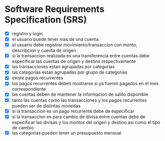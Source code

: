 # Software Requirements Specification (SRS)
- [x] registro y login.
- [x] el usuario puede tener mas de una cuenta.
- [x] el usuario debe registrar movimiento/transaccion con monto, descripcion y cuenta de origen
- [x] si la transaccion realizada es una transferencia entre cuentas debe especificar las cuentas de origen y destino respectivamente
- [x] las transacciones estan agrupadas por categorias
- [x] las categorias estan agrupadas por grupo de categorias
- [x] existe pagos recurrentes
- [x] los pagos recurrentes deben mostrarse si ya fueron pagados en el mes correspondiente
- [x] las cuentas deben de mantener la informacion de saldo disponible
- [x] tanto las cuentas como las transacciones y los pagos recurrentes pueden ser de distintas monedas
- [x] si la transaccion es un pago recurrente debe de especificar
- [x] si la transaccion es para cambio de divisa entre cuentas debe de especificar las divisas y los montos del origen y destino asi como el tipo de cambio
- [x] las categorias pueden tener un presupuesto mensual